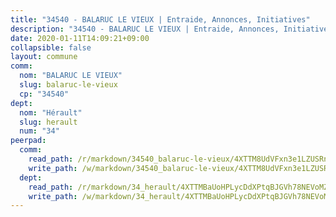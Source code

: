```yaml
---
title: "34540 - BALARUC LE VIEUX | Entraide, Annonces, Initiatives"
description: "34540 - BALARUC LE VIEUX | Entraide, Annonces, Initiatives"
date: 2020-01-11T14:09:21+09:00
collapsible: false
layout: commune
comm:
  nom: "BALARUC LE VIEUX"
  slug: balaruc-le-vieux
  cp: "34540"
dept:
  nom: "Hérault"
  slug: herault
  num: "34"
peerpad:
  comm:
    read_path: /r/markdown/34540_balaruc-le-vieux/4XTTM8UdVFxn3e1LZUSRnctziWhy7EUu4GtnNLcgc9FvSW2Sx
    write_path: /w/markdown/34540_balaruc-le-vieux/4XTTM8UdVFxn3e1LZUSRnctziWhy7EUu4GtnNLcgc9FvSW2Sx-K3TgUSQBFkUarHMKrE472y4JdGkEV3PjoVouAbzdr48JAsM6HSv7MDNcdVfDQWsPszY4GdHkmp95nqJKTNAVWRzC3tFXcq8pfzizCbJALxGNyKy9e3novoHva3Desg7GrSE87eQL
  dept:
    read_path: /r/markdown/34_herault/4XTTMBaUoHPLycDdXPtqBJGVh78NEVoMZNyf8Wnh1X5DK6Ew8
    write_path: /w/markdown/34_herault/4XTTMBaUoHPLycDdXPtqBJGVh78NEVoMZNyf8Wnh1X5DK6Ew8-K3TgTd4rzWVX1F82NgGyNepGUxhqCmodCALjxNZeEdBQWQhd1NJYx1gHMW9QBLL6sN41ALXRejLsG2VetgVferfVncrvVCz47dChJvN8ouQLRMdWs4KpxKPeRYR1nspmhzdBqF8J
---
```


